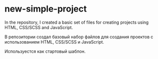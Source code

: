 # new-simple-project

In the repository, I created a basic set of files for creating projects using HTML, CSS/SCSS and JavaScript.

В репозитории создал базовый набор файлов для создания проектов с использованием HTML, CSS/SCSS и JavaScript.

Используестся как стартовый шаблон.